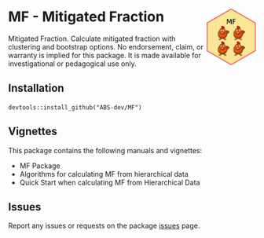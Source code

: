 # MF - Mitigated Fraction <img src="man/figures/logo.png" alt="Package Logo" width="100" align="right" />

Mitigated Fraction. Calculate mitigated fraction with clustering and bootstrap
options. No endorsement, claim, or warranty is implied for this package. It is
made available for investigational or pedagogical use only.

## Installation

```
devtools::install_github("ABS-dev/MF")
```

## Vignettes

This package contains the following manuals and vignettes:

-   MF Package
-   Algorithms for calculating MF from hierarchical data
-   Quick Start when calculating MF from Hierarchical Data

## Issues

Report any issues or requests on the package
[issues](https://github.com/ABS-dev/MF/issues) page.

